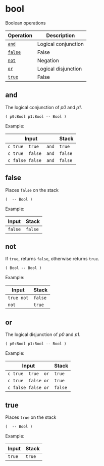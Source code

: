 <!-- Document generated by "gen-doc"; DO NOT EDIT -->
# bool

Boolean operations

| Operation       | Description
|-----------------|---------------
| [`and`](#and)   | Logical conjunction
| [`false`](#false) | False
| [`not`](#not)   | Negation
| [`or`](#or)     | Logical disjunction
| [`true`](#true) | False


## and

The logical conjunction of *p0* and *p1*.

	( p0:Bool p1:Bool -- Bool )

Example:

<!-- test: and -->

| Input                | Stack
|----------------------|---------------
| `c true  true   and` | `true` 
| `c true  false  and` | `false` 
| `c false false  and` | `false` 

## false

Places `false` on the stack

	(  -- Bool )

Example:

<!-- test: false -->

| Input   | Stack
|---------|---------------
| `false` | `false` 

## not

If `true`, returns `false`, otherwise returns `true`.

	( Bool -- Bool )

Example:

<!-- test: not -->

| Input      | Stack
|------------|---------------
| `true not` | `false` 
| `not     ` | `true` 

## or

The logical disjunction of *p0* and *p1*.

	( p0:Bool p1:Bool -- Bool )

Example:

<!-- test: or -->

| Input              | Stack
|--------------------|---------------
| `c true  true  or` | `true` 
| `c true  false or` | `true` 
| `c false false or` | `false` 

## true

Places `true` on the stack

	(  -- Bool )

Example:

<!-- test: true -->

| Input  | Stack
|--------|---------------
| `true` | `true` 

